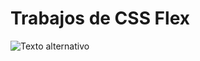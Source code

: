 # Trabajos de CSS Flex


![Texto alternativo](https://rolwinreevan.com/static/1c65e8062d6b8d416bbfb2c1b729e891/a7715/flexbox-css.jpg)

